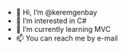 - 👋 Hi, I’m @keremgenbay
- 👀 I’m interested in C#
- 🌱 I’m currently learning MVC
- 📫 You can reach me by e-mail

<!---
keremgenbay/keremgenbay is a ✨ special ✨ repository because its `README.md` (this file) appears on your GitHub profile.
You can click the Preview link to take a look at your changes.
--->
